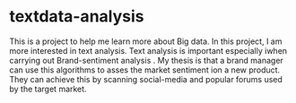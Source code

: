 textdata-analysis
=================

This is a project to help me learn more about Big data. In this project, I am more interested in text analysis. Text analysis is important especially iwhen carrying out Brand-sentiment analysis . My thesis is that a brand manager can use this algorithms to asses the  market sentiment ion a new product. They can achieve this by scanning social-media and popular forums used by the target market.
